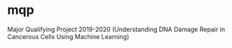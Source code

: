 # mqp
Major Qualifying Project 2019-2020 (Understanding DNA Damage Repair in Cancerous Cells Using Machine Learning)
